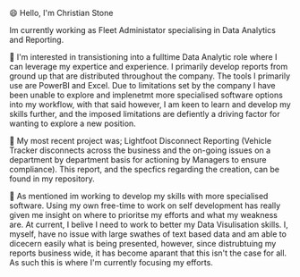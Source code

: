 😄 Hello, I'm Christian Stone

Im currently working as Fleet Administator specialising in Data Analytics and Reporting.

💬 I'm interested in transistioning into a fulltime Data Analytic role where I can leverage my expertice and experience. I primarily develop reports from ground up that are distributed throughout the company. The tools I primarily use are PowerBI and Excel. Due to limitations set by the company I have been unable to explore and implenetmt more specialised software options into my workflow, with that said however, I am keen to learn and develop my skills further, and the imposed limitations are defiently a driving factor for wanting to explore a new position.

🔭 My most recent project was; Lightfoot Disconnect Reporting (Vehicle Tracker disconnects across the business and the on-going issues on a department by department basis for actioning by Managers to ensure compliance). This report, and the specfics regarding the creation, can be found in my repository.

🌱 As mentioned im working to develop my skills with more specialised software. Using my own free-time to work on self development has really given me insight on where to prioritse my efforts and what my weakness are. At current, I belive I need to work to better my Data Visulisation skills. I, myself, have no issue with large swathes of text based data and am able to dicecern easily what is being presented, however, since distrubtuing my reports business wide, it has become aparant that this isn't the case for all. As such this is where I'm currently focusing my efforts.



<!--
**StoneAYIT/StoneAYIT** is a ✨ _special_ ✨ repository because its `README.md` (this file) appears on your GitHub profile.

Here are some ideas to get you started:

- 🔭 I’m currently working on ...
- 🌱 I’m currently learning ...
- 👯 I’m looking to collaborate on ...
- 🤔 I’m looking for help with ...
- 💬 Ask me about ...
- 📫 How to reach me: ...
- 😄 Pronouns: ...
- ⚡ Fun fact: ...
-->
